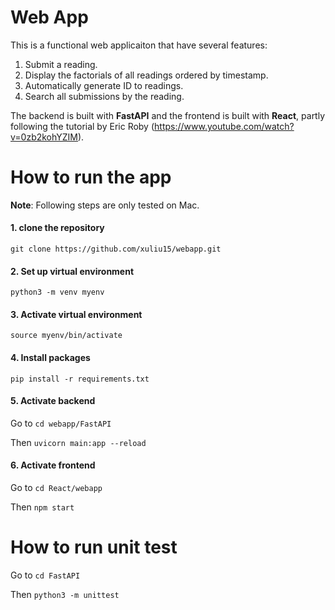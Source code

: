 # Web App

This is a functional web applicaiton that have several features:
1. Submit a reading.
2. Display the factorials of all readings ordered by timestamp.
3. Automatically generate ID to readings. 
4. Search all submissions by the reading.

The backend is built with **FastAPI** and the frontend is built with **React**, partly following the tutorial by Eric Roby (https://www.youtube.com/watch?v=0zb2kohYZIM).

# How to run the app
**Note**: Following steps are only tested on Mac. 

#### 1. clone the repository
   
`git clone https://github.com/xuliu15/webapp.git`

#### 2. Set up virtual environment

`python3 -m venv myenv`

#### 3. Activate virtual environment

`source myenv/bin/activate`

#### 4. Install packages
   
`pip install -r requirements.txt`

#### 5. Activate backend
   
Go to `cd webapp/FastAPI`

Then `uvicorn main:app --reload`

#### 6. Activate frontend
   
Go to `cd React/webapp`

Then `npm start` 

# How to run unit test

Go to `cd FastAPI`

Then `python3 -m unittest`





